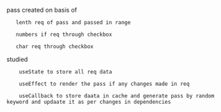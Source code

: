 pass created on basis of

       lenth req of pass and passed in range

       numbers if req through checkbox

       char req through checkbox


 studied 

        useState to store all req data

        useEffect to render the pass if any changes made in req

        useCallback to store daata in cache and generate pass by random keyword and updaate it as per changes in dependencies